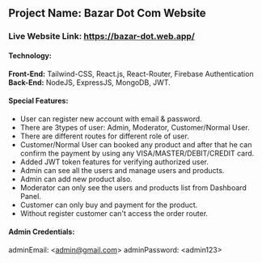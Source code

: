 ## Project Name: Bazar Dot Com Website ##
### Live Website Link: https://bazar-dot.web.app/ ###


#### Technology: ####
**Front-End:** Tailwind-CSS, React.js, React-Router, Firebase Authentication <br/>
**Back-End:** NodeJS, ExpressJS, MongoDB, JWT.


#### Special Features: ####
* User can register new account with email & password.
* There are 3types of user: Admin, Moderator, Customer/Normal User.
* There are different routes for different role of user.
* Customer/Normal User can booked any product and after that he can confirm the payment by using any VISA/MASTER/DEBIT/CREDIT card.
* Added JWT token features for verifying authorized user.
* Admin can see all the users and manage users and products.
* Admin can add new product also.
* Moderator can only see the users and products list from Dashboard Panel.
* Customer can only buy and payment for the product.
* Without register customer can't access the order router.

#### Admin Credentials: ####
adminEmail: \<admin@gmail.com\>
adminPassword: \<admin123\>